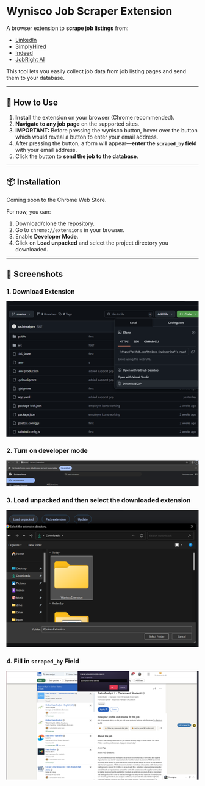 # Wynisco Job Scraper Extension

A browser extension to **scrape job listings** from:
- [LinkedIn](https://linkedin.com)
- [SimplyHired](https://www.simplyhired.com)
- [Indeed](https://www.indeed.com/)
- [JobRight AI](https://jobright.ai)

This tool lets you easily collect job data from job listing pages and send them to your database.

---

## 🚀 How to Use

1. **Install** the extension on your browser (Chrome recommended).
2. **Navigate to any job page** on the supported sites.
3. **IMPORTANT:** Before pressing the wynisco button, hover over the button which would reveal a button to enter your email address.
4. After pressing the button, a form will appear—**enter the `scraped_by` field** with your email address. 
5. Click the button to **send the job to the database**.
---
## 📦 Installation

Coming soon to the Chrome Web Store.

For now, you can:
1. Download/clone the repository.
2. Go to `chrome://extensions` in your browser.
3. Enable **Developer Mode**.
4. Click on **Load unpacked** and select the project directory you downloaded.

---

## 📸 Screenshots

### 1. Download Extension
![download page](https://github.com/Wynisco-Engineering/WyniscoExtension/blob/52af058f50a545031ae4f46ee6f0976795e1bf5d/readmeimages/download.png)

### 2. Turn on developer mode
![devmode](https://github.com/Wynisco-Engineering/WyniscoExtension/blob/52af058f50a545031ae4f46ee6f0976795e1bf5d/readmeimages/chromedev.png)

### 3. Load unpacked and then select the downloaded extension 
![import](https://github.com/Wynisco-Engineering/WyniscoExtension/blob/52af058f50a545031ae4f46ee6f0976795e1bf5d/readmeimages/upload.png)

### 4. Fill in `scraped_by` Field
![Extension Button](https://github.com/Wynisco-Engineering/WyniscoExtension/blob/52af058f50a545031ae4f46ee6f0976795e1bf5d/readmeimages/edit_scrapedby.png)

